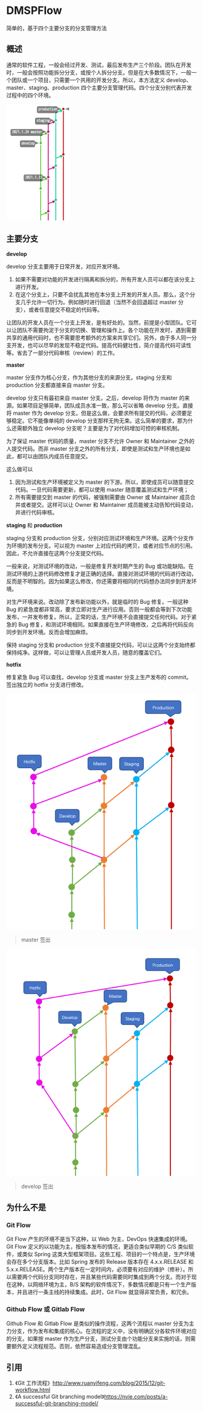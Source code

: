 DMSPFlow
====

简单的，基于四个主要分支的分支管理方法

## 概述

通常的软件工程，一般会经过开发、测试，最后发布生产三个阶段。团队在开发时，一般会按照功能拆分分支，或按个人拆分分支。但是在大多数情况下，一般一个团队或一个项目，只需要一个共用的开发分支。所以，本方法定义 develop、master、staging、production 四个主要分支管理代码。四个分支分别代表开发过程中的四个环境。

![示例](demo.png)

## 主要分支

**develop**

develop 分支主要用于日常开发，对应开发环境。

1. 如果不需要对功能的开发进行隔离和拆分的，所有开发人员可以都在该分支上进行开发。
1. 在这个分支上，只要不会扰乱其他在本分支上开发的开发人员。那么，这个分支几乎允许一切行为。例如随时进行回退（当然不会回退超过 master 分支），或者任意提交不稳定的代码等。

让团队的开发人员在一个分支上开发，是有好处的。当然，前提是小型团队。它可以让团队不需要拘泥于分支的切换、管理和操作上。各个功能在开发时，遇到需要共享的通用代码时，也不需要思考额外的方案来共享它们。另外，由于多人同一分支开发，也可以尽早的发现不稳定代码。提高代码健壮性，简介提高代码可读性等。省去了一部分代码审核（review）的工作。

**master**

master 分支作为核心分支，作为其他分支的来源分支。staging 分支和 production 分支都直接来自 master 分支。

develop 分支只有最初来自 master 分支。之后，develop 将作为 master 的来源。如果项目足够简单，团队成员水准一致，那么可以省略 develop 分支。直接将 master 作为 develop 分支。但是这么做，会要求所有提交的代码，必须要足够稳定。它不能像单纯的 develop 分支那样无拘无束。这么简单的要求，那为什么还需额外独立 develop 分支呢？主要是为了对代码增加可控的审核机制。

为了保证 master 代码的质量，master 分支不允许 Owner 和 Maintainer 之外的人提交代码。而非 master 分支之外的所有分支，即使是测试和生产环境也是如此，都可以由团队内成员任意提交。

这么做可以

1. 因为测试和生产环境被定义为 master 的下游。所以，即使成员可以随意提交代码。一旦代码需要更新，都可以使用 master 随意覆盖测试和生产环境；
1. 所有需要提交到 master 的代码，被强制需要由 Owner 或 Maintainer 成员合并或者提交。这样可以让 Owner 和 Maintainer 成员能被主动告知代码变动，并进行代码审核。

**staging** 和 **production**

staging 分支和 production 分支，分别对应测试环境和生产环境。这两个分支作为环境的发布分支。可以视为 master 上对应代码的拷贝，或者对应节点的引用。因此，不允许直接在这两个分支提交代码。

一般来说，对测试环境的改动，一般是修复开发时期产生的 Bug 或功能缺陷。在测试环境的上游代码修改修复才是正确的选择。直接对测试环境的代码进行改动，反而是不明智的。因为如果这么修改，你还需要将相同的代码想办法同步到开发环境。

对生产环境来说。改动除了发布新功能以外，就是临时的 Bug 修复。一般这种 Bug 的紧急度都非常高，要求立即对生产进行应用。否则一般都会等到下次功能发布，一并发布修复。所以，正常的话，生产环境不会直接提交任何代码。对于紧急的 Bug 修复，和测试环境相同。如果直接在生产环境修改，之后再将代码反向同步到开发环境。反而会增加麻烦。

保持 staging 分支和 production 分支不直接提交代码，可以让这两个分支始终都保持纯净。这样做，可以让管理人员或开发人员，随意的覆盖它们。

**hotfix**

修复紧急 Bug 可以查找，develop 分支或 master 分支上生产发布的 commit。签出独立的 hotfix 分支进行修改。

![hotfix1](hotfix1.png)

> master 签出

![hotfix2](hotfix2.png)

> develop 签出


## 为什么不是

### Git Flow

Git Flow 产生的环境不是当下这种，以 Web 为主，DevOps 快速集成的环境。Git Flow 定义的以功能为主，按版本发布的情况，更适合类似早期的 C/S 类似软件，或类似 Spring 这类大型框架项目。这些工程、项目的一个特点是，生产环境会存在多个分支版本。比如 Spring 发布的 Release 版本存在 4.x.x.RELEASE 和 5.x.x.RELEASE。两个生产版本在一定时间内，必须要有对应的维护（修补）。所以需要两个代码分支同时存在，并且某些代码需要同时集成到两个分支。而对于现在这种，以网络环境为主，B/S 架构的软件情况下，多数情况都是只有一个生产版本，并且进行一条主线的持续集成。此时，Git Flow 就显得非常负责，和冗余。

### Github Flow 或 Gitlab Flow

Github Flow 和 Gitlab Flow 是类似的操作流程，这两个流程以 master 分支为主力分支，作为发布和集成的核心。在流程的定义中，没有明确区分各软件环境对应的分支。如果按 master 作为生产分支，测试分支由个功能分支来实施的话，则需要额外定义流程规范。否则，依然容易造成分支管理混乱。

## 引用

1. 《Git 工作流程》http://www.ruanyifeng.com/blog/2015/12/git-workflow.html
1. 《A successful Git branching model》https://nvie.com/posts/a-successful-git-branching-model/
